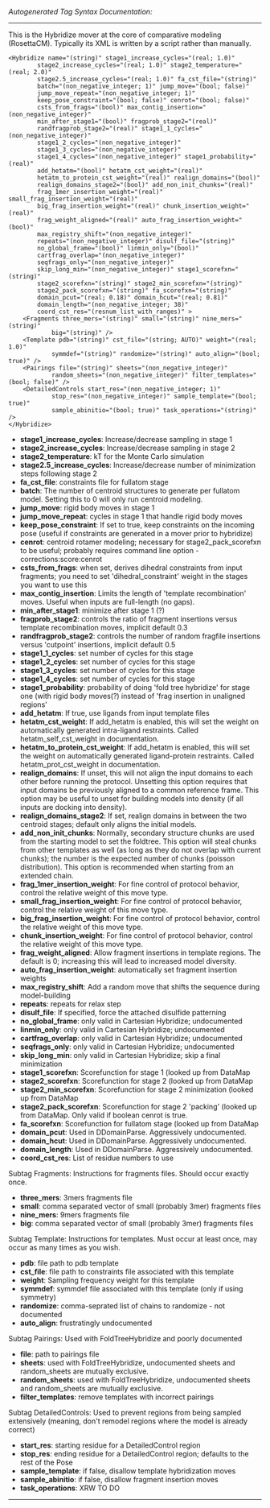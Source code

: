 _Autogenerated Tag Syntax Documentation:_

---
This is the Hybridize mover at the core of comparative modeling (RosettaCM).  Typically its XML is written by a script rather than manually.

```
<Hybridize name="(string)" stage1_increase_cycles="(real; 1.0)"
        stage2_increase_cycles="(real; 1.0)" stage2_temperature="(real; 2.0)"
        stage2.5_increase_cycles="(real; 1.0)" fa_cst_file="(string)"
        batch="(non_negative_integer; 1)" jump_move="(bool; false)"
        jump_move_repeat="(non_negative_integer; 1)"
        keep_pose_constraint="(bool; false)" cenrot="(bool; false)"
        csts_from_frags="(bool)" max_contig_insertion="(non_negative_integer)"
        min_after_stage1="(bool)" fragprob_stage2="(real)"
        randfragprob_stage2="(real)" stage1_1_cycles="(non_negative_integer)"
        stage1_2_cycles="(non_negative_integer)"
        stage1_3_cycles="(non_negative_integer)"
        stage1_4_cycles="(non_negative_integer)" stage1_probability="(real)"
        add_hetatm="(bool)" hetatm_cst_weight="(real)"
        hetatm_to_protein_cst_weight="(real)" realign_domains="(bool)"
        realign_domains_stage2="(bool)" add_non_init_chunks="(real)"
        frag_1mer_insertion_weight="(real)" small_frag_insertion_weight="(real)"
        big_frag_insertion_weight="(real)" chunk_insertion_weight="(real)"
        frag_weight_aligned="(real)" auto_frag_insertion_weight="(bool)"
        max_registry_shift="(non_negative_integer)"
        repeats="(non_negative_integer)" disulf_file="(string)"
        no_global_frame="(bool)" linmin_only="(bool)"
        cartfrag_overlap="(non_negative_integer)"
        seqfrags_only="(non_negative_integer)"
        skip_long_min="(non_negative_integer)" stage1_scorefxn="(string)"
        stage2_scorefxn="(string)" stage2_min_scorefxn="(string)"
        stage2_pack_scorefxn="(string)" fa_scorefxn="(string)"
        domain_pcut="(real; 0.18)" domain_hcut="(real; 0.81)"
        domain_length="(non_negative_integer; 38)"
        coord_cst_res="(resnum_list_with_ranges)" >
    <Fragments three_mers="(string)" small="(string)" nine_mers="(string)"
            big="(string)" />
    <Template pdb="(string)" cst_file="(string; AUTO)" weight="(real; 1.0)"
            symmdef="(string)" randomize="(string)" auto_align="(bool; true)" />
    <Pairings file="(string)" sheets="(non_negative_integer)"
            random_sheets="(non_negative_integer)" filter_templates="(bool; false)" />
    <DetailedControls start_res="(non_negative_integer; 1)"
            stop_res="(non_negative_integer)" sample_template="(bool; true)"
            sample_abinitio="(bool; true)" task_operations="(string)" />
</Hybridize>
```

-   **stage1_increase_cycles**: Increase/decrease sampling in stage 1
-   **stage2_increase_cycles**: Increase/decrease sampling in stage 2
-   **stage2_temperature**: kT for the Monte Carlo simulation
-   **stage2.5_increase_cycles**: Increase/decrease number of minimization steps following stage 2
-   **fa_cst_file**: constraints file for fullatom stage
-   **batch**: The number of centroid structures to generate per fullatom model. Setting this to 0 will only run centroid modeling.
-   **jump_move**: rigid body moves in stage 1
-   **jump_move_repeat**: cycles in stage 1 that handle rigid body moves
-   **keep_pose_constraint**: If set to true, keep constraints on the incoming pose (useful if constraints are generated in a mover prior to hybridize)
-   **cenrot**: centroid rotamer modeling; necessary for stage2_pack_scorefxn to be useful; probably requires command line option -corrections:score:cenrot
-   **csts_from_frags**: when set, derives dihedral constraints from input fragments; you need to set 'dihedral_constraint' weight in the stages you want to use this
-   **max_contig_insertion**: Limits the length of 'template recombination' moves. Useful when inputs are full-length (no gaps).
-   **min_after_stage1**: minimize after stage 1 (?)
-   **fragprob_stage2**: controls the ratio of fragment insertions versus template recombination moves, implicit default 0.3
-   **randfragprob_stage2**: controls the number of random fragfile insertions versus 'cutpoint' insertions, implicit default 0.5
-   **stage1_1_cycles**: set number of cycles for this stage
-   **stage1_2_cycles**: set number of cycles for this stage
-   **stage1_3_cycles**: set number of cycles for this stage
-   **stage1_4_cycles**: set number of cycles for this stage
-   **stage1_probability**: probability of doing 'fold tree hybridize' for stage one (with rigid body moves(?) instead of 'frag insertion in unaligned regions'
-   **add_hetatm**: If true, use ligands from input template files
-   **hetatm_cst_weight**: If add_hetatm is enabled, this will set the weight on automatically generated intra-ligand restraints.  Called hetatm_self_cst_weight in documentation.
-   **hetatm_to_protein_cst_weight**: If add_hetatm is enabled, this will set the weight on automatically generated ligand-protein restraints. Called hetatm_prot_cst_weight in documentation.
-   **realign_domains**: If unset, this will not align the input domains to each other before running the protocol. Unsetting this option requires that input domains be previously aligned to a common reference frame. This option may be useful to unset for building models into density (if all inputs are docking into density).
-   **realign_domains_stage2**: If set, realign domains in between the two centroid stages; default only aligns the initial models.
-   **add_non_init_chunks**: Normally, secondary structure chunks are used from the starting model to set the foldtree. This option will steal chunks from other templates as well (as long as they do not overlap with current chunks); the number is the expected number of chunks (poisson distribution). This option is recommended when starting from an extended chain.
-   **frag_1mer_insertion_weight**: For fine control of protocol behavior, control the relative weight of this move type.
-   **small_frag_insertion_weight**: For fine control of protocol behavior, control the relative weight of this move type.
-   **big_frag_insertion_weight**: For fine control of protocol behavior, control the relative weight of this move type.
-   **chunk_insertion_weight**: For fine control of protocol behavior, control the relative weight of this move type.
-   **frag_weight_aligned**: Allow fragment insertions in template regions. The default is 0; increasing this will lead to increased model diversity.
-   **auto_frag_insertion_weight**: automatically set fragment insertion weights
-   **max_registry_shift**: Add a random move that shifts the sequence during model-building
-   **repeats**: repeats for relax step
-   **disulf_file**: If specified, force the attached disulfide patterning
-   **no_global_frame**: only valid in Cartesian Hybridize; undocumented
-   **linmin_only**: only valid in Cartesian Hybridize; undocumented
-   **cartfrag_overlap**: only valid in Cartesian Hybridize; undocumented
-   **seqfrags_only**: only valid in Cartesian Hybridize; undocumented
-   **skip_long_min**: only valid in Cartesian Hybridize; skip a final minimization
-   **stage1_scorefxn**: Scorefunction for stage 1 (looked up from DataMap
-   **stage2_scorefxn**: Scorefunction for stage 2 (looked up from DataMap
-   **stage2_min_scorefxn**: Scorefunction for stage 2 minimization (looked up from DataMap
-   **stage2_pack_scorefxn**: Scorefunction for stage 2 'packing' (looked up from DataMap. Only valid if boolean cenrot is true.
-   **fa_scorefxn**: Scorefunction for fullatom stage (looked up from DataMap
-   **domain_pcut**: Used in DDomainParse. Aggressively undocumented.
-   **domain_hcut**: Used in DDomainParse. Aggressively undocumented.
-   **domain_length**: Used in DDomainParse.  Aggressively undocumented.
-   **coord_cst_res**: List of residue numbers to use


Subtag Fragments:   Instructions for fragments files.  Should occur exactly once.

-   **three_mers**: 3mers fragments file
-   **small**: comma separated vector of small (probably 3mer) fragments files
-   **nine_mers**: 9mers fragments file
-   **big**: comma separated vector of small (probably 3mer) fragments files

Subtag Template:   Instructions for templates. Must occur at least once, may occur as many times as you wish.

-   **pdb**: file path to pdb template
-   **cst_file**: file path to constraints file associated with this template
-   **weight**: Sampling frequency weight for this template
-   **symmdef**: symmdef file associated with this template (only if using symmetry)
-   **randomize**: comma-seprated list of chains to randomize - not documented
-   **auto_align**: frustratingly undocumented

Subtag Pairings:   Used with FoldTreeHybridize and poorly documented

-   **file**: path to pairings file
-   **sheets**: used with FoldTreeHybridize, undocumented sheets and random_sheets are mutually exclusive.
-   **random_sheets**: used with FoldTreeHybridize, undocumented sheets and random_sheets are mutually exclusive.
-   **filter_templates**: remove templates with incorrect pairings

Subtag DetailedControls:   Used to prevent regions from being sampled extensively (meaning, don't remodel regions where the model is already correct)

-   **start_res**: starting residue for a DetailedControl region
-   **stop_res**: ending residue for a DetailedControl region; defaults to the rest of the Pose
-   **sample_template**: if false, disallow template hybridization moves
-   **sample_abinitio**: if false, disallow fragment insertion moves
-   **task_operations**: XRW TO DO

---
